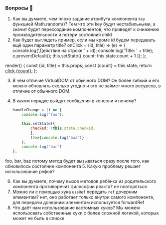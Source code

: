 ### Вопросы 💎

1. Как вы думаете, чем плохо задание атрибута компонента `key` функцией Math.random()?
Тем что эти key будут нестабильными, а значит будет пересоздание компонентов, что приведет к снижению производительности и потери состояния child
2. Как будет выглядеть пример, если мы кроме id будем передавать ещё один параметр title?
onClick = (id, title) => (e) => {
    console.log('Действие на строке ' + id);
    console.log('Title: ' + title);
    e.preventDefault();
    this.setState({ count: this.state.count + 1 });
};

render() {
    const {id, title} = this.props;
    const {count} = this.state;
    return <a href="#" onClick={this.onClick(id,title)}>click {count}</a>;
};

3. В чём отличие VirtualDOM от обычного DOM?
Он более гибкий и его можно обновлять сколько угодно и это не займет много ресурсов, в отличие от обычного DOM.
4. В каком порядке выйдут сообщения в консоли и почему?
    
    ```jsx
    handleChange = () => {
    	console.log('foo');
    
    	this.setState({
    		checked: !this.state.checked, 
    		},
    		()=>{console.log('baz')}
    	);
    	console.log('bar') 
    };
    ```
foo, bar, baz 
потому метод будет вызываться сразу после того, как обновилось состояние компонента
5. Какую проблему решает использование рефов?

6. Как вы думаете, почему вызов методов ребёнка из родительского компонента противоречит философии реакта?
не повторяться
7. Можно ли с помощью хука `useRef` передать `ref` дочерним элементам? 
нет, оно работает только внутри самого компонента, для передачи дочерним элементам используется forwardRef
8. Что даёт нам использование кастомных хуков?
Мы можем использовать собственные хуки с более сложной логикой, которых может не быть в списке 